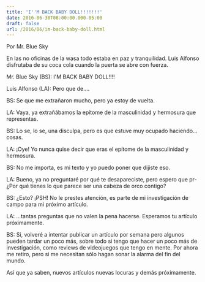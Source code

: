 ```yaml
---
title: 'I''M BACK BABY DOLL!!!!!!!'
date: 2016-06-30T08:00:00.000-05:00
draft: false
url: /2016/06/im-back-baby-doll.html
---
```


Por Mr. Blue Sky  
  
En las no oficinas de la wasa todo estaba en paz y tranquilidad. Luis Alfonso disfrutaba de su coca cola cuando la puerta se abre con fuerza.  
  
Mr. Blue Sky (BS): I'M BACK BABY DOLL!!!!  
  

  
  
Luis Alfonso (LA): Pero que de....  
  
BS: Se que me extrañaron mucho, pero ya estoy de vuelta.  
  
LA: Vaya, ya extrañábamos la epítome de la masculinidad y hermosura que representas.  
  
BS: Lo se, lo se, una disculpa, pero es que estuve muy ocupado haciendo... cosas.  
  
LA: ¡Oye! Yo nunca quise decir que eras el epítome de la masculinidad y hermosura.  
  
BS: No me importa, es mi texto y yo puedo poner que dijiste eso.  
  
LA: Bueno, ya no preguntaré por qué te desapareciste, pero espero que pr- ¿Por qué tienes lo que parece ser una cabeza de orco contigo?  
  
BS: ¿Esto? ¡PSH! No le prestes atención, es parte de mi investigación de campo para mi próximo artículo.  
  
LA: ...tantas preguntas que no valen la pena hacerse. Esperamos tu artículo próximamente.  
  
BS: Si, volveré a intentar publicar un artículo por semana pero algunos pueden tardar un poco más, sobre todo si tengo que hacer un poco más de investigación, como reviews de videojuegos que tengo en mente. Por ahora me retiro, pero si me necesitan sólo hagan sonar la alarma del fin del mundo.  
  
Así que ya saben, nuevos artículos nuevas locuras y demás próximamente.